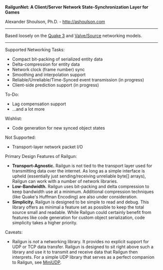**RailgunNet: A Client/Server Network State-Synchronization Layer for Games**

Alexander Shoulson, Ph.D. - http://ashoulson.com

---

Based loosely on the [Quake 3](https://github.com/id-Software/Quake-III-Arena) and [Valve/Source](https://developer.valvesoftware.com/wiki/Source_Multiplayer_Networking) networking models.

---

Supported Networking Tasks:
- Compact bit-packing of serialized entity data
- Delta-compression for entity data
- Network clock (frame number) sync
- Smoothing and interpolation support
- Reliable/Unreliable/Time-Synced event transmission (in progress)
- Client-side prediction support (in progress)

To-Do:
- Lag compensation support
- ...and a lot more

Wishlist:
- Code generation for new synced object states

Not Supported:
- Transport-layer network packet I/O

Primary Design Features of Railgun:
- **Transport-Agnostic.** Railgun is not tied to the transport layer used for transmitting data over the internet. As long as a simple interface is upheld (essentially just sending/receiving unreliable byte[] arrays), Railgun can work with a number of network libraries.
- **Low-Bandwidth.** Railgun uses bit-packing and delta compression to keep bandwidth use at a minimum. Additional compression techniques (like Quake's Huffman Encoding) are also under consideration.
- **Simplicity.** Railgun is designed to be simple to read and debug. This library offers as minimal a feature set as possible to keep the total source small and readable. While Railgun could certainly benefit from features like code generation for custom object serialization, code simplicity takes a higher priority.

Caveats:
- Railgun is *not* a networking library. It provides no explicit support for UDP or TCP data transfer. Railgun is designed to sit right above such a library and use it to transmit and receive data that Railgun then interprets. For a simple UDP library that serves as a perfect companion to Railgun, see [MiniUDP](https://github.com/ashoulson/MiniUDP).
